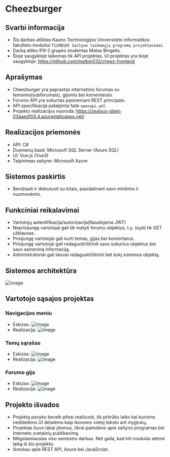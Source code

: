 # Cheezburger
## Svarbi informacija
- Šis darbas atliktas Kauno Technologijos Universiteto informatikos fakulteto moduliui `T120B165 Saityno taikomųjų programų projektavimas`.
- Darbą atliko IFK-2 grupės studentas Matas Bingelis.
- Šioje saugykloje laikomas tik API projektas. UI projektas yra šioje saugykloje: https://github.com/matbin532/cheez-frontend
## Aprašymas
- Cheezburger yra paprastas internetinis forumas su temomis(subforumais), gijomis bei komentarais.
- Forumo API yra sukurtas pasiremiant REST principais.
- API specifikacija patalpinta faile `openapi.yml`.
- Projekto realizacijos nuoroda: https://zealous-plant-03aaed103.4.azurestaticapps.net/

## Realizacijos priemonės
- API: C#
- Duomenų bazė: Microsoft SQL Server (Azure SQL)
- UI: Vue.js (Vue3)
- Talpinimas saityne: Microsoft Azure

## Sistemos paskirtis
- Bendrauti ir diskutuoti su kitais, pasidalinant savo mintimis ir nuomonėmis.

## Funkciniai reikalavimai
- Vartotojų autentifikacija/autorizacija(Naudojama JWT)
- Neprisijungę vartotojai gali tik matyti forumo objektus, t.y. siųsti tik GET užklausas.
- Prisijungę vartotojai gali kurti temas, gijas bei komentarus.
- Prisijungę vartotojai gali redaguoti/ištrinti savo sukurtus objektus bei savo asmeninę informaciją.
- Administratoriai gali laisvai redaguoti/ištrinti bet kokį sistemos objektą.

## Sistemos architektūra
![image](https://github.com/user-attachments/assets/b400e5ad-1f04-474d-a2a2-8fd3d945c618)


## Vartotojo sąsajos projektas 
### Navigacijos meniu
- Eskizas:
![image](https://github.com/user-attachments/assets/1568c675-c69d-4e22-bdc1-94c85a2e5a0a)
- Realizacija:
![image](https://github.com/user-attachments/assets/bf678d7f-d510-4759-816e-4c4d48c1f038)
### Temų sąrašas
- Eskizas:
![image](https://github.com/user-attachments/assets/67a6debc-e5d5-40f4-8410-9e04242999c9)
- Realizacija:
![image](https://github.com/user-attachments/assets/c0c1025c-10e4-4e78-867b-7d05c21ab1fe)
### Forumo gija
- Eskizas:
![image](https://github.com/user-attachments/assets/2c9d5f63-4bee-4e70-9dcd-071ef901d646)
- Realizacija:
![image](https://github.com/user-attachments/assets/69ad974a-afbe-45e9-8016-bd0c059f371e)

## Projekto išvados
- Projektą pavyko beveik pilnai realizuoti, tik pritrūko laiko kai kurioms nedidelėms UI detalėms kaip ikonoms vietoj teksto ant mygtukų.
- Projektas buvo labai įdomus, tikrai pamokino apie saityno programas bei interneto svetainių publikavimą.
- Mėgstamiausias viso semestro darbas. Net gaila, kad kiti moduliai atėmė laiką iš šio projekto.
- Išmokau apie REST API, Azure bei JavaScript.


